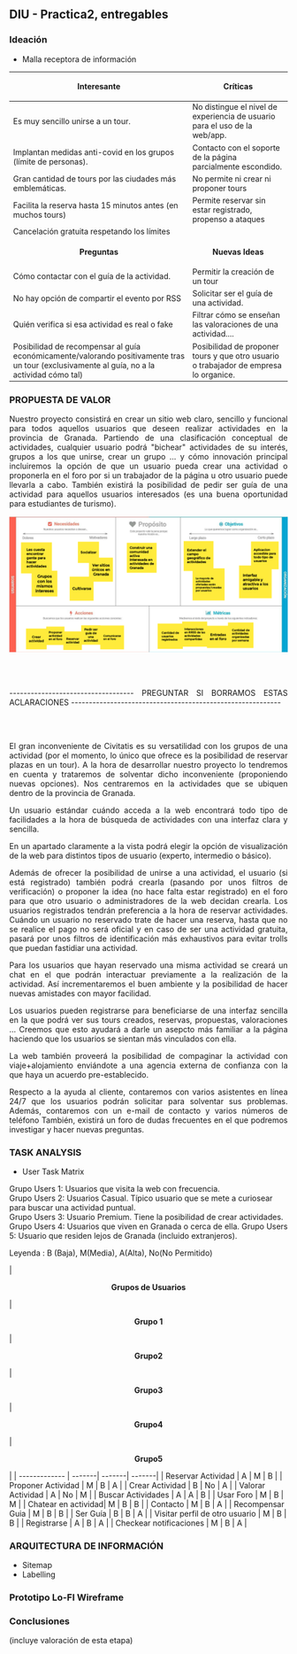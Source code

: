 ## DIU - Practica2, entregables

### Ideación 
* Malla receptora de información 

| <p align="center"><strong>Interesante</strong></p> | <p align="center"><strong>Críticas</strong></p>|  
| ------------- | -------|
| Es muy sencillo unirse a un tour.| No distingue el nivel de experiencia de usuario para el uso de la web/app.|
| Implantan medidas anti-covid en los grupos (límite de personas).| Contacto con el soporte de la página parcialmente escondido.|
| Gran cantidad de tours por las ciudades más emblemáticas.| No permite ni crear ni proponer tours|
| Facilita la reserva hasta 15 minutos antes (en muchos tours)|Permite reservar sin estar registrado, propenso a ataques|
| Cancelación gratuita respetando los límites| |
|  <p align="center"><strong>Preguntas</strong></p>  | <p align="center"><strong>Nuevas Ideas</strong></p> |
|Cómo contactar con el guía de la actividad.|Permitir la creación de un tour|
|No hay opción de compartir el evento por RSS|Solicitar ser el guía de una actividad.|
|Quién verifica si esa actividad es real o fake|Filtrar cómo se enseñan las valoraciones de una actividad....|
|Posibilidad de recompensar al guía económicamente/valorando positivamente tras un tour (exclusivamente al guía, no a la actividad cómo tal)| Posibilidad de proponer tours y que otro usuario o trabajador de empresa lo organice. | Dividir las actividades por categorías.

### PROPUESTA DE VALOR

<p align="justify">Nuestro proyecto consistirá en crear un sitio web claro, sencillo y funcional para todos aquellos usuarios que deseen realizar actividades en la provincia de Granada. Partiendo de una clasificación conceptual de actividades, cualquier usuario podrá "bichear" actividades de su interés, grupos a los que unirse, crear un grupo ... y cómo innovación principal incluiremos la opción de que un usuario pueda crear una actividad o proponerla en el foro por si un trabajador de la página u otro usuario  puede llevarla a cabo. También existirá la posibilidad de pedir ser guía de una actividad para aquellos usuarios interesados (es una buena oportunidad para estudiantes de turismo).  </p>

![Canvas](canvas.png)


<br><br>
<p align="justify">----------------------------------- PREGUNTAR SI BORRAMOS ESTAS ACLARACIONES ----------------------------------------------------------- </p>
<br><br>

<p align="justify">El gran inconveniente de Civitatis es su versatilidad con los grupos de una actividad (por el momento, lo único que ofrece es la posibilidad de reservar plazas en un tour). A la hora de desarrollar nuestro proyecto lo tendremos en cuenta y trataremos de solventar dicho inconveniente (proponiendo nuevas opciones). Nos centraremos en la actividades que se ubiquen dentro de la provincia de Granada.</p>

<p align="justify">Un usuario estándar cuándo acceda a la web encontrará todo tipo de facilidades a la hora de búsqueda de actividades con una interfaz clara y sencilla.</p>

<p align="justify">En un apartado claramente a la vista podrá elegir la opción de visualización de la web para distintos tipos de usuario (experto, intermedio o básico).</p> 

<p align="justify">Además de ofrecer la posibilidad de unirse a una actividad, el usuario (si está registrado) también podrá crearla (pasando por unos filtros de verificación) o proponer la idea (no hace falta estar registrado) en el foro para que otro usuario o administradores de la web decidan crearla. Los usuarios registrados tendrán preferencia a la hora de reservar actividades. Cuándo un usuario no reservado trate de hacer una reserva, hasta que no se realice el pago no será oficial y en caso de ser una actividad gratuita, pasará por unos filtros de identificación más exhaustivos para evitar trolls que puedan fastidiar una actividad.</p> 

<p align="justify">Para los usuarios que hayan reservado una misma actividad se creará un chat en el que podrán interactuar previamente a la realización de la actividad. Así incrementaremos el buen ambiente y la posibilidad de hacer nuevas amistades con mayor facilidad.</p> 

<p align="justify">Los usuarios pueden registrarse para beneficiarse de una interfaz sencilla en la que podrá ver sus tours creados, reservas, propuestas, valoraciones ... Creemos que esto ayudará a darle un asepcto más familiar a la página haciendo que los usuarios se sientan más vinculados con ella.</p>

<p align="justify">La web también proveerá la posibilidad de compaginar la actividad con viaje+alojamiento enviándote a una agencia externa de confianza con la que haya un acuerdo pre-establecido.</p>

<p align="justify">Respecto a la ayuda al cliente, contaremos con varios asistentes en línea 24/7 que los usuarios podrán solicitar para solventar sus problemas. Además, contaremos con un e-mail de contacto y varios números de teléfono También, existirá un foro de dudas frecuentes en el que podremos investigar y hacer nuevas preguntas.</p>


### TASK ANALYSIS

* User Task Matrix 

Grupo Users 1: Usuarios que visita la web con frecuencia.<br>
Grupo Users 2: Usuarios Casual. Típico usuario que se mete a curiosear para buscar una actividad puntual.<br>
Grupo Users 3: Usuario Premium. Tiene la posibilidad de crear actividades.<br>
Grupo Users 4: Usuarios que viven en Granada o cerca de ella.
Grupo Users 5: Usuario que residen lejos de Granada (incluido extranjeros).

Leyenda : B (Baja), M(Media), A(Alta), No(No Permitido)

| <p align="center"><strong>Grupos de Usuarios</strong></p> |  <p align="center"><strong>Grupo 1</strong></p>| <p align="center"><strong>Grupo2</strong></p> | <p align="center"><strong>Grupo3</strong></p>| <p align="center"><strong>Grupo4</strong></p>| <p align="center"><strong>Grupo5</strong></p>|
| ------------- | -------|   -------|  -------|
| Reservar Actividad | A  | M  | B |
| Proponer Actividad | M  | B  | A |
| Crear Actividad    | B  | No | A |
| Valorar Actividad  | A  | No | M |
| Buscar Actividades | A  | A  | B |
| Usar Foro      | M  | B  | M |
| Chatear en actividad| M | B | B |
| Contacto           | M  | B | A |
| Recompensar Guia   | M  | B | B |
| Ser Guía           | B  | B  | A |
| Visitar perfil de otro usuario | M | B  | B |
| Registrarse | A | B | A |
| Checkear notificaciones | M | B | A |

### ARQUITECTURA DE INFORMACIÓN

* Sitemap 
* Labelling 


### Prototipo Lo-FI Wireframe 


### Conclusiones  
(incluye valoración de esta etapa)
